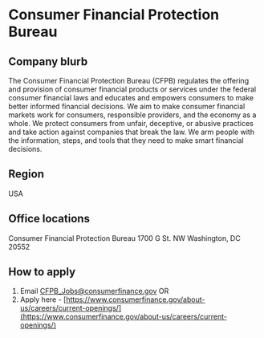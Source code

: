 # Consumer Financial Protection Bureau

## Company blurb

The Consumer Financial Protection Bureau (CFPB) regulates the offering and provision of consumer financial products or services under the federal consumer financial laws and educates and empowers consumers to make better informed financial decisions. We aim to make consumer financial markets work for consumers, responsible providers, and the economy as a whole. We protect consumers from unfair, deceptive, or abusive practices and take action against companies that break the law. We arm people with the information, steps, and tools that they need to make smart financial decisions.

## Region

USA

## Office locations

Consumer Financial Protection Bureau
1700 G St. NW Washington, DC 20552

## How to apply

1. Email [CFPB_Jobs@consumerfinance.gov](mailto:CFPB_Jobs@consumerfinance.gov) OR
2. Apply here - [https://www.consumerfinance.gov/about-us/careers/current-openings/](https://www.consumerfinance.gov/about-us/careers/current-openings/)
